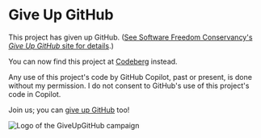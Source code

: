 # Give Up GitHub

This project has given up GitHub.  ([See Software Freedom Conservancy's *Give Up GitHub* site for details](https://GiveUpGitHub.org).)

You can now find this project at [Codeberg](https://codeberg.org/toddy/isoquery) instead.

Any use of this project's code by GitHub Copilot, past or present, is done without my permission.  I do not consent to GitHub's use of this project's code in Copilot.

Join us; you can [give up GitHub](https://GiveUpGitHub.org) too!

![Logo of the GiveUpGitHub campaign](https://sfconservancy.org/img/GiveUpGitHub.png)

